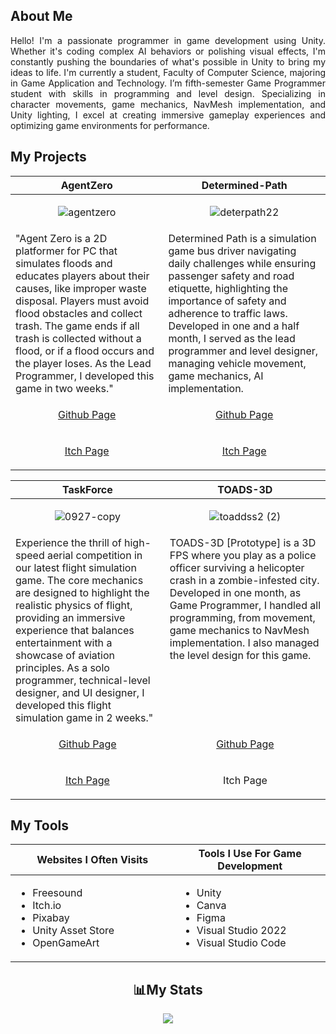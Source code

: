 <h2>About Me</h2>
<p align="justify">Hello! I'm a passionate programmer in game development using Unity. Whether it's coding complex AI behaviors or polishing visual effects, I'm constantly pushing the boundaries of what's possible in Unity to bring my ideas to life. I'm currently a student, Faculty of Computer Science, majoring in Game Application and Technology. I’m fifth-semester Game Programmer student with skills in programming and level design. Specializing in character movements, game mechanics, NavMesh implementation, and Unity lighting, I excel at creating immersive gameplay experiences and optimizing game environments for performance.</p>

<h2>My Projects</h2>

<!-- ============================================= -->
<table>
  <thead>
    <tr>
      <th width="500px" align="center">AgentZero</th>
      <th width="500px" align="center">Determined-Path</th>
    </tr>
  </thead>
  <tbody>
  <tr width="500px" align="center">
  <td>

![agentzero](https://github.com/user-attachments/assets/ef3e0156-115e-40af-8173-5c0a27765fd2)

  </td>
  <td>

![deterpath22](https://github.com/user-attachments/assets/5c136cd0-9216-4c57-af0c-a248b882c607)

  </td>
  </tr>
  <tr width="500px">
  <td valign="text-top">
"Agent Zero is a 2D platformer for PC that simulates floods and educates players about their causes, like improper waste disposal. Players must avoid flood obstacles and collect trash. The game ends if all trash is collected without a flood, or if a flood occurs and the player loses. As the Lead Programmer, I developed this game in two weeks."
  </td>
  <td valign="text-top">
Determined Path is a simulation game bus driver navigating daily challenges while ensuring passenger safety and road etiquette, highlighting the importance of safety and adherence to traffic laws. Developed in one and a half month, I served as the lead programmer and level designer, managing vehicle movement, game mechanics, AI implementation.
  </td>
  </tr>

  <tr width="500px" align="center">
  <td valign="text-top">
<p width="500px" align="center"><a href="https://github.com/TottAditS/AgentZero">Github Page</p>
  </td>
  <td valign="text-top">
<p width="500px" align="center"><a href="https://github.com/TottAditS/Determined-Path">Github Page</p>
  </td>
  </tr>

  <tr width="500px" align="center">
  <td valign="text-top">
<p width="500px" align="center"><a href="https://tottadits.itch.io/agent-zero">Itch Page</p>
  </td>
  <td valign="text-top">
<p width="500px" align="center"><a href="https://juan-xavier.itch.io/determined-path">Itch Page</p>
  </td>
  </tr>
  

  </tbody>
</table>
<!-- ============================================= -->
<table>
  <thead>
    <tr>
      <th width="500px" align="center">TaskForce</th>
      <th width="500px" align="center">TOADS-3D</th>
    </tr>
  </thead>
  <tbody>
  <tr width="500px" align="center">
  <td>

![0927-copy](https://github.com/user-attachments/assets/4988a032-071b-4342-be22-9db5a2dda57d)

  </td>
  <td>
    
![toaddss2 (2)](https://github.com/user-attachments/assets/da92f712-d73d-48a1-990c-e6ee6579386b)


  </td>
  </tr>
  <tr width="500px">
  <td valign="text-top">
Experience the thrill of high-speed aerial competition in our latest flight simulation game. The core mechanics are designed to highlight the realistic physics of flight, providing an immersive experience that balances entertainment with a showcase of aviation principles. As a solo programmer, technical-level designer, and UI designer, I developed this flight simulation game in 2 weeks."
  </td>
  <td valign="text-top">
TOADS-3D [Prototype] is a 3D FPS where you play as a police officer surviving a helicopter crash in a zombie-infested city. Developed in one month, as Game Programmer, I handled all programming, from movement, game mechanics to NavMesh implementation. I also managed the level design for this game.
  </td>
  </tr>

  <tr width="500px" align="center">
  <td valign="text-top">
<p width="500px" align="center"><a href="https://github.com/TottAditS/Terbang">Github Page</p>
  </td>
  <td valign="text-top">
<p width="500px" align="center"><a href="https://github.com/TottAditS/TOADS-3D">Github Page</p>
  </td>
  </tr>
 
  <tr width="500px" align="center">
  <td valign="text-top">
<p width="500px" align="center"><a href="https://tottadits.itch.io/taskforce">Itch Page</p>
  </td>
  <td valign="text-top">
Itch Page
  </td>
  </tr>

  </tbody>
</table>

<!-- ============================================= -->
<h2>My Tools</h2>
<table>
  <thead>
    <tr>
      <th width="500px" align="center">Websites I Often Visits</th>
      <th width="500px" align="center">Tools I Use For Game Development</th>
    </tr>
  </thead>
  <tbody>
  <tr width="500px" align="left">
  <td>

  - Freesound
  - Itch.io
  - Pixabay
  - Unity Asset Store
  - OpenGameArt
  
  </td>
  <td>

  - Unity
  - Canva
  - Figma
  - Visual Studio 2022
  - Visual Studio Code

  </td>
  </tr>
  </tbody>
</table>
<!-- ============================================= -->

<h2 align="center">📊My Stats</h2>

<p align="center">
  
<picture>
   <source
    srcset="https://github-readme-stats.vercel.app/api?username=TottAditS&show_icons=true&theme=dark"
    media="(prefers-color-scheme: dark)"
  /> 
  <source
    srcset="https://github-readme-stats.vercel.app/api?username=TottAditS&show_icons=true"
    media="(prefers-color-scheme: light), (prefers-color-scheme: no-preference)"
  />
  <img src="https://github-readme-stats.vercel.app/api?username=TottAditS&show_icons=true" />
</picture>
  
</p>
